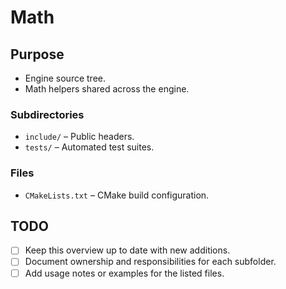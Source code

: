 # Math

## Purpose
- Engine source tree.
- Math helpers shared across the engine.

### Subdirectories
- `include/` – Public headers.
- `tests/` – Automated test suites.

### Files
- `CMakeLists.txt` – CMake build configuration.

## TODO
- [ ] Keep this overview up to date with new additions.
- [ ] Document ownership and responsibilities for each subfolder.
- [ ] Add usage notes or examples for the listed files.
